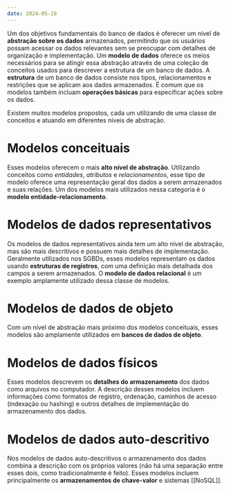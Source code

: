 ```yaml
---
date: 2024-05-18
---
```


Um dos objetivos fundamentais do banco de dados é oferecer um nível de **abstração sobre os dados** armazenados, permitindo que os usuários possam acessar os dados relevantes sem se preocupar com detalhes de organização e implementação. Um **modelo de dados** oferece os meios necessários para se atingir essa abstração através de uma coleção de conceitos usados para descrever a estrutura de um banco de dados. A **estrutura** de um banco de dados consiste nos tipos, relacionamentos e restrições que se aplicam aos dados armazenados. É comum que os modelos também incluam **operações básicas** para especificar ações sobre os dados.

Existem muitos modelos propostos, cada um utilizando de uma classe de conceitos e atuando em diferentes níveis de abstração.

# Modelos conceituais

Esses modelos oferecem o mais **alto nível de abstração**. Utilizando conceitos como *entidades*, *atributos* e *relacionamentos*, esse tipo de modelo oferece uma representação geral dos dados a serem armazenados e suas relações. Um dos modelos mais utilizados nessa categoria é o **modelo entidade-relacionamento**.

# Modelos de dados representativos

Os modelos de dados representativos ainda tem um alto nível de abstração, mas são mais descritivos e possuem mais detalhes de implementação. Geralmente utilizados nos SGBDs, esses modelos representam os dados usando **estruturas de registros**, com uma definição mais detalhada dos campos a serem armazenados. O **modelo de dados relacional** é um exemplo amplamente utilizado dessa classe de modelos.

# Modelos de dados de objeto

Com um nível de abstração mais próximo dos modelos conceituais, esses modelos são amplamente utilizados em **bancos de dados de objeto**.

# Modelos de dados físicos

Esses modelos descrevem os **detalhes do armazenamento** dos dados como arquivos no computador. A descrição desses modelos incluem informações como formatos de registro, ordenação, caminhos de acesso (indexação ou hashing) e outros detalhes de implementação do armazenamento dos dados.

# Modelos de dados auto-descritivo

Nos modelos de dados auto-descritivos o armazenamento dos dados combina a descrição com os próprios valores (não há uma separação entre esses dois, como tradicionalmente é feito). Esses modelos incluem principalmente os **armazenamentos de chave-valor** e sistemas [[NoSQL]].